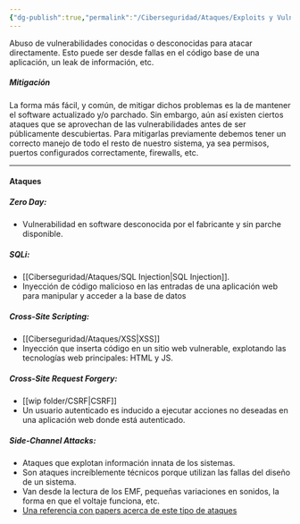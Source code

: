 ```yaml
---
{"dg-publish":true,"permalink":"/Ciberseguridad/Ataques/Exploits y Vulnerabilidades/"}
---
```


Abuso de vulnerabilidades conocidas o desconocidas para atacar directamente. Esto puede ser desde fallas en el código base de una aplicación, un leak de información, etc.

##### **Mitigación**
La forma más fácil, y común, de mitigar dichos problemas es la de mantener el software actualizado y/o parchado. Sin embargo, aún así existen ciertos ataques que se aprovechan de las vulnerabilidades antes de ser públicamente descubiertas.
Para mitigarlas previamente debemos tener un correcto manejo de todo el resto de nuestro sistema, ya sea permisos, puertos configurados correctamente, firewalls, etc.

---
#### **Ataques** 

##### **Zero Day:**
- Vulnerabilidad en software desconocida por el fabricante y sin parche disponible.
##### **SQLi:**
- [[Ciberseguridad/Ataques/SQL Injection\|SQL Injection]].
- Inyección de código malicioso en las entradas de una aplicación web para manipular y acceder a la base de datos
##### **Cross-Site Scripting:**
- [[Ciberseguridad/Ataques/XSS\|XSS]]
- Inyección que inserta código en un sitio web vulnerable, explotando las tecnologías web principales: HTML y JS.
##### **Cross-Site Request Forgery:**
- [[wip folder/CSRF\|CSRF]]
- Un usuario autenticado es inducido a ejecutar acciones no deseadas en una aplicación web donde está autenticado.
##### **Side-Channel Attacks:**
- Ataques que explotan información innata de los sistemas.
- Son ataques increíblemente técnicos porque utilizan las fallas del diseño de un sistema.
- Van desde la lectura de los EMF, pequeñas variaciones en sonidos, la forma en que el voltaje funciona, etc.
- <a href="https://www.comparitech.com/blog/information-security/side-channel-attack/">Una referencia con papers acerca de este tipo de ataques</a>